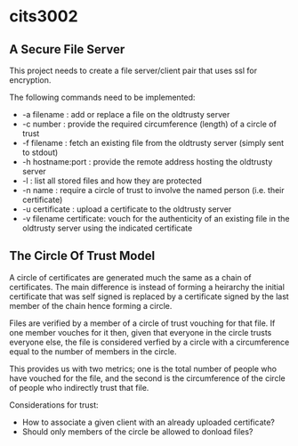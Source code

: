# cits3002

## A Secure File Server

This project needs to create a file server/client pair that uses ssl for encryption. 

The following commands need to be implemented:
* -a filename 		: add or replace a file on the oldtrusty server
* -c number 		: provide the required circumference (length) of a circle of trust
* -f filename 		: fetch an existing file from the oldtrusty server (simply sent to stdout)
* -h hostname:port 	: provide the remote address hosting the oldtrusty server
* -l 			: list all stored files and how they are protected
* -n name 		: require a circle of trust to involve the named person (i.e. their certificate)
* -u certificate 	: upload a certificate to the oldtrusty server
* -v filename certificate: vouch for the authenticity of an existing file in the oldtrusty server using the indicated certificate

## The Circle Of Trust Model

A circle of certificates are generated much the same as a chain of certificates. The main difference is instead of forming a heirarchy the initial certificate that was self signed is replaced by a certificate signed by the last member of the chain hence forming a circle. 

Files are verified by a member of a circle of trust vouching for that file. If one member vouches for it then, given that everyone in the circle trusts everyone else, the file is considered verfied by a circle with a circumference equal to the number of members in the circle. 

This provides us with two metrics; one is the total number of people who have vouched for the file, and the second is the circumference of the circle of people who indirectly trust that file. 

Considerations for trust:
* How to associate a given client with an already uploaded certificate?
* Should only members of the circle be allowed to donload files? 
 

